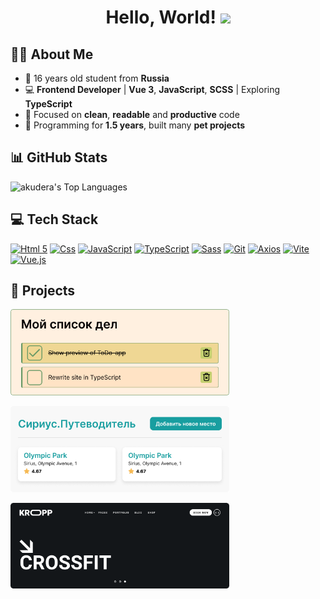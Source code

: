 <h1 align="center">
Hello, World! <img src="https://media.tenor.com/Joer8rXW-v8AAAAj/neko-cat.gif" width="40" />
</h1>

## 🙋‍♂️ About Me

- 📆 16 years old student from **Russia**
- 💻 **Frontend Developer** | **Vue 3**, **JavaScript**, **SCSS** | Exploring **TypeScript**
- 🎯 Focused on **clean**, **readable** and **productive** code
- 🚀 Programming for **1.5 years**, built many **pet projects**

## 📊 GitHub Stats

![akudera's Top Languages](https://github-readme-stats.vercel.app/api/top-langs/?username=akudera&theme=calm&show_icons=true&hide_border=true&layout=compact)

## 💻 Tech Stack

<div>
  <a href="https://developer.mozilla.org/en-US/docs/Web/HTML" title="HTML" target="_blank" rel="noopener noreferrer"><img src="https://img.shields.io/badge/HTML5-E34F26?logo=html5&logoColor=fff&style=for-the-badge" alt="Html 5"/></a>
  <a href="https://developer.mozilla.org/en-US/docs/Web/CSS" title="CSS" target="_blank" rel="noopener noreferrer"><img src="https://img.shields.io/badge/CSS3-1572B6?logo=css3&logoColor=fff&style=for-the-badge" alt="Css"/></a>
  <a href="https://developer.mozilla.org/ru/docs/Web/JavaScript" title="JavaScript" target="_blank" rel="noopener noreferrer"><img src="https://img.shields.io/badge/JavaScript-F7DF1E?logo=javascript&logoColor=000&style=for-the-badge" alt="JavaScript" /></a>
  <a href="https://www.typescriptlang.org/" title="TypeScript" target="_blank" rel="noopener noreferrer"><img src="https://img.shields.io/badge/TypeScript-3178C6?logo=typescript&logoColor=fff&style=for-the-badge" alt="TypeScript" /></a>
  <a href="https://sass-lang.com/" title="Sass" target="_blank" rel="noopener noreferrer"><img src="https://img.shields.io/badge/SCSS-CC6699?logo=sass&logoColor=fff&style=for-the-badge" alt="Sass" /></a>
  <a href="https://git-scm.com/" title="Git" target="_blank" rel="noopener noreferrer"><img src="https://img.shields.io/badge/Git-F05032?logo=git&logoColor=fff&style=for-the-badge" alt="Git"/></a>
  <a href="https://axios-http.com/" title="Axios" target="_blank" rel="noopener noreferrer"><img src="https://img.shields.io/badge/Axios-5A29E4?logo=axios&logoColor=fff&style=for-the-badge" alt="Axios"/></a>
  <a href="https://vite.dev/" title="Vite" target="_blank" rel="noopener noreferrer"><img src="https://img.shields.io/badge/Vite-646CFF?logo=vite&logoColor=fff&style=for-the-badge" alt="Vite"/></a>
  <a href="https://vuejs.org/" title="Vue.js" target="_blank" rel="noopener noreferrer"><img src="https://img.shields.io/badge/Vue.js-4FC08D?logo=vue.js&logoColor=fff&style=for-the-badge" alt="Vue.js"/></a>
</div>

## 🚀 Projects

<a href="https://github.com/akudera/To-Do" title="ToDo" target="_blank" rel="noopener noreferrer"><img src="https://github.com/akudera/To-Do/blob/main/Preview.png?raw=true" alt="ToDo app" width="350"/></a>

<a href="https://github.com/akudera/To-Do" title="Sirius.Travel" target="_blank" rel="noopener noreferrer"><img src="https://github.com/akudera/Sirius.Travel/blob/main/Preview-mini.png?raw=true" alt="Sirius.Travel" width="350"/></a>

<a href="https://github.com/akudera/Kropp-Fitness" title="ToDo" target="_blank" rel="noopener noreferrer"><img src="https://github.com/akudera/Kropp-Fitness/blob/main/Preview-mini.png?raw=true" alt="ToDo app" width="350"/></a>
